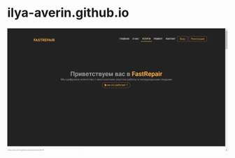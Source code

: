 # ilya-averin.github.io

![stack Overflow](https://github.com/ilya-averin/ilya-averin.github.io/blob/master/project/img/fp.jpg)
